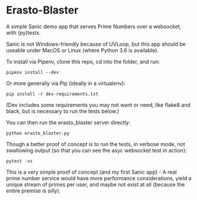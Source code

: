 # Erasto-Blaster

A simple Sanic demo app that serves Prime Numbers over a websocket, with (py)tests.

Sanic is not Windows-friendly because of UVLoop, but this app should be useable under MacOS or Linux (where Python 3.6 is available).

To install via Pipenv, clone this repo, cd into the folder, and run:
```
pipenv install --dev
```

Or more generally via Pip (ideally in a virtualenv):
```
pip install -r dev-requirements.txt
```
(Dev includes some requirements you may not want or need, like flake8 and black, but is necessary to run the tests below.)

You can then run the erasto_blaster server directly:
```
python erasto_blaster.py
```

Though a better proof of concept is to run the tests, in verbose mode, not swallowing output (so that you can see the asyc websocket test in action):
```
pytest -vs
```

This is a very simple proof of concept (and my first Sanic app) - A real prime number service would have more performance considerations, yield a unique stream of primes per user, and maybe not exist at all (because the entire premise is silly).
